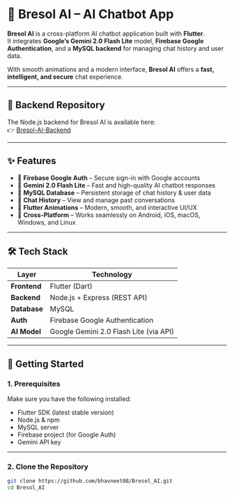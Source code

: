 # 🤖 Bresol AI – AI Chatbot App

**Bresol AI** is a cross-platform AI chatbot application built with **Flutter**.  
It integrates **Google’s Gemini 2.0 Flash Lite** model, **Firebase Google Authentication**, and a **MySQL backend** for managing chat history and user data.

With smooth animations and a modern interface, **Bresol AI** offers a **fast, intelligent, and secure** chat experience.

---

## 🧠 Backend Repository

The Node.js backend for Bresol AI is available here:  
👉 [Bresol-AI-Backend](https://github.com/bhavneet08/Bresol_AI/tree/main/bresol_ai_server) 

---

## ✨ Features

- 🔐 **Firebase Google Auth** – Secure sign-in with Google accounts  
- 🧠 **Gemini 2.0 Flash Lite** – Fast and high-quality AI chatbot responses  
- 💾 **MySQL Database** – Persistent storage of chat history & user data  
- 💬 **Chat History** – View and manage past conversations  
- 🎨 **Flutter Animations** – Modern, smooth, and interactive UI/UX  
- 📱 **Cross-Platform** – Works seamlessly on Android, iOS, macOS, Windows, and Linux  

---

## 🛠️ Tech Stack

| Layer         | Technology                          |
|--------------|------------------------------------|
| **Frontend** | Flutter (Dart)                      |
| **Backend**  | Node.js + Express (REST API)       |
| **Database** | MySQL                               |
| **Auth**     | Firebase Google Authentication     |
| **AI Model** | Google Gemini 2.0 Flash Lite (via API) |

---

## 🚀 Getting Started

### 1. Prerequisites

Make sure you have the following installed:

- Flutter SDK (latest stable version)
- Node.js & npm
- MySQL server
- Firebase project (for Google Auth)
- Gemini API key

---

### 2. Clone the Repository

```bash
git clone https://github.com/bhavneet08/Bresol_AI.git
cd Bresol_AI
